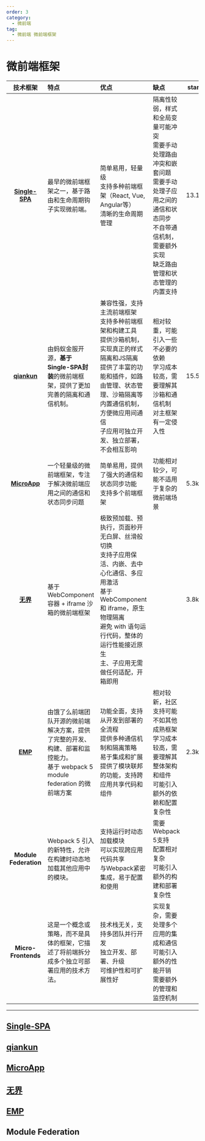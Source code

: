 ```yaml
---
order: 3
category:
  - 微前端
tag:
  - 微前端 微前端框架
---
```


# 微前端框架

|                           技术框架                           | 特点                                                         | 优点                                                         | 缺点                                                         | start |
| :----------------------------------------------------------: | :----------------------------------------------------------- | :----------------------------------------------------------- | :----------------------------------------------------------- | ----- |
| [**Single-SPA**](https://zh-hans.single-spa.js.org/docs/getting-started-overview) | 最早的微前端框架之一，基于路由和生命周期钩子实现微前端。     | 简单易用，轻量级<br/>支持多种前端框架（React, Vue, Angular等）<br/>清晰的生命周期管理 | 隔离性较弱，样式和全局变量可能冲突<br/>需要手动处理路由冲突和嵌套问题<br/>需要手动处理子应用之间的通信和状态同步<br />不自带通信机制，需要额外实现<br />缺乏路由管理和状态管理的内置支持 | 13.1k |
|      [**qiankun**](https://qiankun.umijs.org/zh/guide)       | 由蚂蚁金服开源，**基于Single-SPA封装**的微前端框架，提供了更加完善的隔离和通信机制。 | 兼容性强，支持主流前端框架<br/>支持多种前端框架和构建工具<br />提供沙箱机制，实现真正的样式隔离和JS隔离<br />提供了丰富的功能和插件，如路由管理、状态管理、沙箱隔离等<br/>内置通信机制，方便微应用间通信<br />子应用可独立开发、独立部署，不会相互影响 | 相对较重，可能引入一些不必要的依赖<br/>学习成本较高，需要理解其沙箱和通信机制<br/>对主框架有一定侵入性 | 15.5k |
|    [**MicroApp**](https://micro-zoe.github.io/micro-app/)    | 一个轻量级的微前端框架，专注于解决微前端应用之间的通信和状态同步问题 | 简单易用，提供了强大的通信和状态同步功能<br /> 支持多个前端框架 | 功能相对较少，可能不适用于复杂的微前端场景                   | 5.3k  |
|        [**无界**](https://wujie-micro.github.io/doc/)        | 基于 WebComponent 容器 + iframe 沙箱的微前端框架             | 极致预加载、预执行，页面秒开无白屏、丝滑般切换<br />支持子应用保活、内嵌、去中心化通信、多应用激活<br />基于 WebComponent 和 iframe，原生物理隔离<br />避免 with 语句运行代码，整体的运行性能接近原生<br />主、子应用无需做任何适配，开箱即用 |                                                              | 3.8k  |
|             [**EMP**](https://emp2.netlify.app/)             | 由饿了么前端团队开源的微前端解决方案，提供了完整的开发、构建、部署和监控能力。<br />基于 webpack 5 module federation 的微前端方案 | 功能全面，支持从开发到部署的全流程<br/>提供多种通信机制和隔离策略<br/>易于集成和扩展<br />提供了模块联邦的功能，支持跨应用共享代码和组件 | 相对较新，社区支持可能不如其他成熟框架<br/>学习成本较高，需要理解其整体架构和组件<br/>可能引入额外的依赖和配置复杂性 | 2.3k  |
|                    **Module Federation**                     | Webpack 5 引入的新特性，允许在构建时动态地加载其他应用中的模块。 | 支持运行时动态加载模块<br/>可以实现跨应用代码共享<br/>与Webpack紧密集成，易于配置和使用 | 需要Webpack 5支持<br/>配置相对复杂<br/>可能引入额外的构建和部署复杂性 |       |
|                     **Micro-Frontends**                      | 这是一个概念或策略，而不是具体的框架，它描述了将前端拆分成多个独立可部署应用的技术方法。 | 技术栈无关，支持多团队并行开发<br/>独立开发、部署、升级<br/>可维护性和可扩展性好 | 实现复杂，需要处理多个应用的集成和通信<br/>可能引入额外的性能开销<br/>需要额外的管理和监控机制 |       |

---

## [**Single-SPA**](https://zh-hans.single-spa.js.org/docs/getting-started-overview)



## [**qiankun**](https://qiankun.umijs.org/zh/guide)



## [**MicroApp**](https://micro-zoe.github.io/micro-app/)



## [**无界**](https://wujie-micro.github.io/doc/)



## [**EMP**](https://emp2.netlify.app/)



## Module Federation